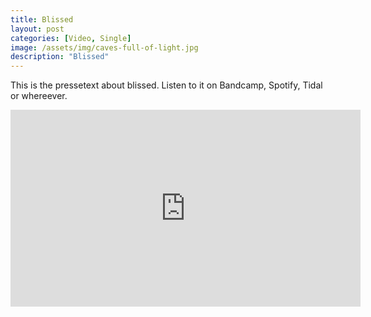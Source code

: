 ```yaml
---
title: Blissed
layout: post
categories: [Video, Single]
image: /assets/img/caves-full-of-light.jpg
description: "Blissed"
---
```


This is the pressetext about blissed.
Listen to it on Bandcamp, Spotify, Tidal or whereever.

<iframe width="560" height="315" src="https://www.youtube.com/embed/Z_ROFI-RR8g" title="YouTube video player" frameborder="0" allow="accelerometer; autoplay; clipboard-write; encrypted-media; gyroscope; picture-in-picture" allowfullscreen></iframe>
